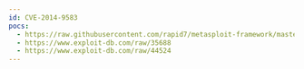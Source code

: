 ```yaml
---
id: CVE-2014-9583
pocs:
  - https://raw.githubusercontent.com/rapid7/metasploit-framework/master/modules/exploits/linux/misc/asus_infosvr_auth_bypass_exec.rb
  - https://www.exploit-db.com/raw/35688
  - https://www.exploit-db.com/raw/44524
---
```

